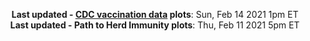 <p align="center">
    <b>Last updated - <a href="https://covid.cdc.gov/covid-data-tracker/#vaccinations" target="_blank">CDC vaccination data</a> plots</b>: Sun, Feb 14 2021 1pm ET<br>
    <b>Last updated - Path to Herd Immunity plots</b>: Thu, Feb 11 2021 5pm ET
    </p>